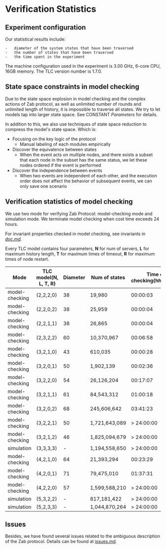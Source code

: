 # Verification Statistics 
## Experiment configuration

Our statistical results include: 

    -   diameter of the system states that have been traversed
    -   the number of states that have been traversed
    -   the time spent in the experiment

The machine configuration used in the experiment is 3.00 GHz, 6-core CPU, 16GB memory. The TLC version number is 1.7.0.

## State space constraints in model checking

Due to the state space explosion in model checking and the complex actions of Zab protocol, as well as unlimited number of rounds and unlimited length of history, it is impossible to traverse all states. We try to let models tap into larger state space. See CONSTANT *Parameters* for details.  

In addition to this, we also use techniques of state space reduction to compress the model's state space. Which is:

-   Focusing on the key logic of the protocol
    -   Manual labeling of each modules empirically
-   Discover the equivalence between states
    -   When the event acts on multiple nodes, and there exists a subset that each node in the subset has the same status, we let these nodes ordered if the event is performed
-   Discover the independence between events
    -   When two events are independent of each other, and the execution order does not affect the behavior of subsequent events, we can only save one scenario

## Verification statistics of model checking 
We use two mode for verifying Zab Protocol: model-checking mode and simulation mode. We terminate model checking when cost time exceeds 24 hours.

For invariant properties checked in model checking, see invariants in *[doc.md](doc.md)*.

Every TLC model contains four parameters, **N** for num of servers, **L** for maximum history length, **T** for maximum times of timeout, **R** for maximum times of node restart.


|  Mode  |   TLC model(N, L, T, R)     |    Diameter   |   Num of states  | Time of checking(hh:mm:ss) |
| ----- | ---------------------- | ------------- | ------------------ | ------------------ |
| model-checking | (2,2,2,0)   |   38  |       19,980 | 00:00:03 |
| model-checking | (2,2,0,2)   |   38  |       25,959 | 00:00:04 |
| model-checking | (2,2,1,1)   |   38  |       26,865 | 00:00:04 |
| model-checking | (2,3,2,2)   |   60  |   10,370,967 | 00:06:58 |
| model-checking | (3,2,1,0)   |   43  |      610,035 | 00:00:28 |
| model-checking | (3,2,0,1)   |   50  |    1,902,139 | 00:02:36 |
| model-checking | (3,2,2,0)   |   54  |   26,126,204 | 00:17:07 |
| model-checking | (3,2,1,1)   |   61  |   84,543,312 | 01:00:18 |
| model-checking | (3,2,0,2)   |   68  |  245,606,642 | 03:41:23 |
| model-checking | (3,2,2,1)   |   50  |1,721,643,089 | > 24:00:00 |
| model-checking | (3,2,1,2)   |   46  |1,825,094,679 | > 24:00:00 |
| simulation     | (3,3,3,3)   |   -   |1,194,558,650 | > 24:00:00 |
| model-checking | (4,2,1,0)   |   64  |   21,393,294 | 00:23:29 |
| model-checking | (4,2,0,1)   |   71  |   79,475,010 | 01:37:31 |
| model-checking | (4,2,2,0)   |   57  |1,599,588,210 | > 24:00:00 |
| simulation     | (5,3,2,2)   |   -   |  817,181,422 | > 24:00:00 |
| simulation     | (5,2,3,3)   |   -   |1,044,870,264 | > 24:00:00 |

## Issues

Besides, we have found several issues related to the ambiguous description of the Zab protocol. Details can be found at [issues.md](issues.md).
